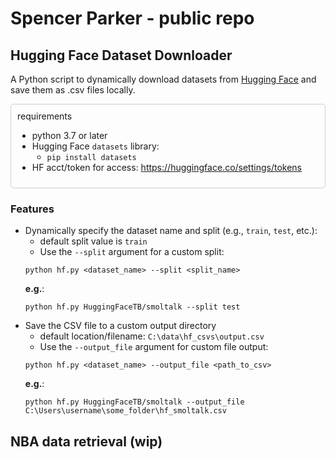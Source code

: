 # Spencer Parker - public repo
## Hugging Face Dataset Downloader

A Python script to dynamically download datasets from [Hugging Face](https://huggingface.co/) and save them as .csv files locally.

<div style="border: 1px solid #ccc; padding: 10px; border-radius: 5px;">
requirements

* python 3.7 or later
* Hugging Face `datasets` library: 
    * `pip install datasets`
* HF acct/token for access: https://huggingface.co/settings/tokens
</div>

### Features

* Dynamically specify the dataset name and split (e.g., `train`, `test`, etc.):
    * default split value is `train`
    * Use the `--split` argument for a custom split:  
    ```
    python hf.py <dataset_name> --split <split_name>
    ```  
    **e.g.**:  
    ```
    python hf.py HuggingFaceTB/smoltalk --split test
    ```
* Save the CSV file to a custom output directory
    * default location/filename: `C:\data\hf_csvs\output.csv` 
    * Use the `--output_file` argument for custom file output:  
    ```
    python hf.py <dataset_name> --output_file <path_to_csv>
    ```  
    **e.g.**:  
    ```
    python hf.py HuggingFaceTB/smoltalk --output_file C:\Users\username\some_folder\hf_smoltalk.csv
    ```




## NBA data retrieval (wip)
